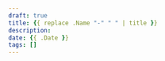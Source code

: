 ```yaml
---
draft: true
title: {{ replace .Name "-" " " | title }}
description: 
date: {{ .Date }}
tags: []
---
```

